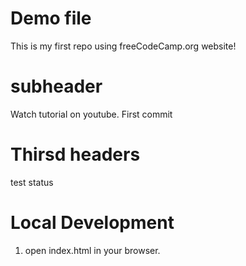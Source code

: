 # Demo file
This is my first repo using freeCodeCamp.org website!


# subheader
Watch tutorial on youtube. First commit

# Thirsd headers
test status

# Local Development
1. open index.html in your browser.

